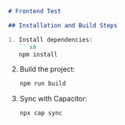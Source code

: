 ```md
# Frontend Test

## Installation and Build Steps

1. Install dependencies:
   ```sh
   npm install
   ```

2. Build the project:
   ```sh
   npm run build
   ```

3. Sync with Capacitor:
   ```sh
   npx cap sync
   ```
```

